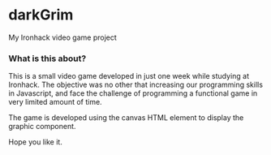 # darkGrim

My Ironhack video game project

### What is this about?

This is a small video game developed in just one week while studying at Ironhack. 
The objective was no other that increasing our programming skills in Javascript, and face the challenge of programming a 
functional game in very limited amount of time.

The game is developed using the canvas HTML element to display the graphic component.


Hope you like it.


